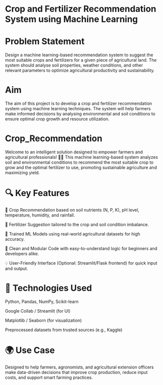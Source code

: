 # Crop and Fertilizer Recommendation System using Machine Learning
# Problem Statement
Design a machine learning-based recommendation system to suggest the most suitable crops and fertilizers for a given piece of agricultural land. The system should analyse soil properties, weather conditions, and other relevant parameters to optimize agricultural productivity and sustainability.

# Aim
The aim of this project is to develop a crop and fertilizer recommendation system using machine learning techniques. The system will help farmers make informed decisions by analysing environmental and soil conditions to ensure optimal crop growth and resource utilization.

# Crop_Recommendation
Welcome to an intelligent solution designed to empower farmers and agricultural professionals! 🚜🌱 This machine learning-based system analyzes soil and environmental conditions to recommend the most suitable crop to grow and the optimal fertilizer to use, promoting sustainable agriculture and maximizing yield.

# 🔍 Key Features
🌿 Crop Recommendation based on soil nutrients (N, P, K), pH level, temperature, humidity, and rainfall.

💊 Fertilizer Suggestion tailored to the crop and soil condition imbalance.

🤖 Trained ML Models using real-world agricultural datasets for high accuracy.

🧪 Clean and Modular Code with easy-to-understand logic for beginners and developers alike.

💡 User-Friendly Interface (Optional: Streamlit/Flask frontend) for quick input and output.

# 🧠 Technologies Used
Python, Pandas, NumPy, Scikit-learn

Google Collab / Streamlit (for UI)

Matplotlib / Seaborn (for visualization)

Preprocessed datasets from trusted sources (e.g., Kaggle)

# 🌍 Use Case
Designed to help farmers, agronomists, and agricultural extension officers make data-driven decisions that improve crop production, reduce input costs, and support smart farming practices.
